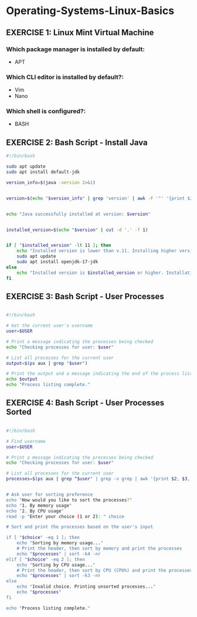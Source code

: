# Operating-Systems-Linux-Basics

## EXERCISE 1: Linux Mint Virtual Machine

### Which package manager is installed by default:

* APT

### Which CLI editor is installed by default?:

* Vim
* Nano

### Which shell is configured?:

* BASH


## EXERCISE 2: Bash Script - Install Java

```bash
#!/bin/bash

sudo apt update
sudo apt install default-jdk

version_info=$(java -version 2>&1)


version=$(echo "$version_info" | grep 'version' | awk -F '"' '{print $2}')


echo "Java successfully installed at version: $version"


installed_version=$(echo "$version" | cut -d '.' -f 1)


if [ "$installed_version" -lt 11 ]; then
    echo "Installed version is lower than v.11. Installing higher version!"
    sudo apt update
    sudo apt install openjdk-17-jdk
else
    echo "Installed version is $installed_version or higher. Installation successful!"
fi


```


## EXERCISE 3: Bash Script - User Processes



```bash

#!/bin/bash

# Get the current user's username
user=$USER

# Print a message indicating the processes being checked
echo "Checking processes for user: $user"

# List all processes for the current user
output=$(ps aux | grep "$user")

# Print the output and a message indicating the end of the process list
echo $output
echo "Process listing complete."


```


## EXERCISE 4: Bash Script - User Processes Sorted




```bash

#!/bin/bash

# Find username
user=$USER

# Print a message indicating the processes being checked
echo "Checking processes for user: $user"

# List all processes for the current user
processes=$(ps aux | grep ^$user" | grep -v grep | awk '{print $2, $3, $4, $11}' | sort -k3 -nr | column -t)


# Ask user for sorting preference
echo "How would you like to sort the processes?"
echo "1. By memory usage"
echo "2. By CPU usage"
read -p "Enter your choice (1 or 2): " choice

# Sort and print the processes based on the user's input

if [ "$choice" -eq 1 ]; then
    echo "Sorting by memory usage..."
    # Print the header, then sort by memory and print the processes
    echo "$processes" | sort -k4 -nr
elif [ "$choice" -eq 2 ]; then
    echo "Sorting by CPU usage..."
    # Print the header, then sort by CPU (CPU%) and print the processes
    echo "$processes" | sort -k3 -nr
else
    echo "Invalid choice. Printing unsorted processes..."
    echo "$processes"
fi

echo "Process listing complete."


```




















